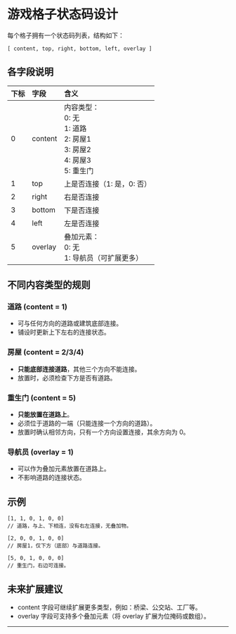 
# 游戏格子状态码设计

每个格子拥有一个状态码列表，结构如下：

```
[ content, top, right, bottom, left, overlay ]
```

## 各字段说明

| 下标 | 字段 | 含义 |
| :-- | :-- | :-- |
| 0 | content | 内容类型：<br>0: 无<br>1: 道路<br>2: 房屋1<br>3: 房屋2<br>4: 房屋3<br>5: 重生门 |
| 1 | top | 上是否连接（1: 是，0: 否） |
| 2 | right | 右是否连接 |
| 3 | bottom | 下是否连接 |
| 4 | left | 左是否连接 |
| 5 | overlay | 叠加元素：<br>0: 无<br>1: 导航员（可扩展更多） |

## 不同内容类型的规则

### 道路 (content = 1)
- 可与任何方向的道路或建筑底部连接。
- 铺设时更新上下左右的连接状态。

### 房屋 (content = 2/3/4)
- **只能底部连接道路**，其他三个方向不能连接。
- 放置时，必须检查下方是否有道路。

### 重生门 (content = 5)
- **只能放置在道路上**。
- 必须位于道路的一端（只能连接一个方向的道路）。
- 放置时确认相邻方向，只有一个方向设置连接，其余方向为 0。

### 导航员 (overlay = 1)
- 可以作为叠加元素放置在道路上。
- 不影响道路的连接状态。

## 示例

```
[1, 1, 0, 1, 0, 0]
// 道路，与上、下相连，没有右左连接，无叠加物。

[2, 0, 0, 1, 0, 0]
// 房屋1，仅下方（底部）与道路连接。

[5, 0, 1, 0, 0, 0]
// 重生门，右边可连接。
```

## 未来扩展建议
- content 字段可继续扩展更多类型，例如：桥梁、公交站、工厂等。
- overlay 字段可支持多个叠加元素（将 overlay 扩展为位掩码或数组）。

---
